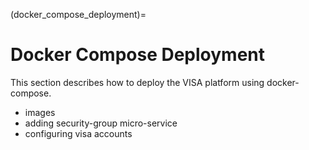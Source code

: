 (docker_compose_deployment)=
# Docker Compose Deployment

This section describes how to deploy the VISA platform using docker-compose.

- images
- adding security-group micro-service
- configuring visa accounts




